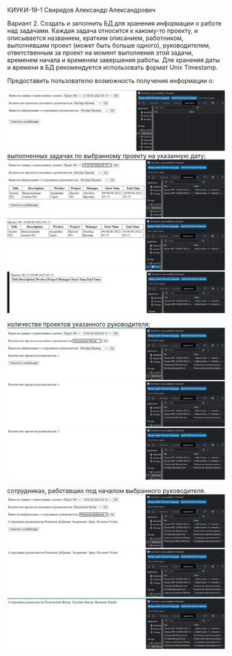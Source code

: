 КИУКИ-19-1 Свиридов Александр Александрович

Вариант 2. Создать и заполнить БД для хранения информации о работе над задачами. Каждая задача относится к какому-то проекту, и описывается названием, кратким описанием, работником, выполнявшим проект (может быть больше одного), руководителем, ответственным за проект на момент выполнения этой задачи, временем начала и временем завершения работы. Для хранения даты и времени в БД рекомендуется использовать формат Unix Timestamp.

Предоставить пользователю возможность получения информации о:

<img src="./images/image1.jpg"/>
выполненных задачах по выбранному проекту на указанную дату;
<img src="./images/image4.jpg"/>
<img src="./images/image2.jpg"/>
<img src="./images/image3.jpg"/>

количестве проектов указанного руководителя;
<img src="./images/image7.jpg"/>
<img src="./images/image5.jpg"/>
<img src="./images/image6.jpg"/>

сотрудниках, работавших под началом выбранного руководителя.
<img src="./images/image10.jpg"/>
<img src="./images/image8.jpg"/>
<img src="./images/image9.jpg"/>